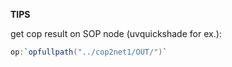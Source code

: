 
**TIPS**   

get cop result on SOP node (uvquickshade for ex.):   
```C#
op:`opfullpath("../cop2net1/OUT/")`
```
